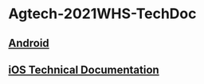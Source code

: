 # Agtech-2021WHS-TechDoc

## [Android](./android.md)
## [iOS Technical Documentation](./ios-files/ios.md)